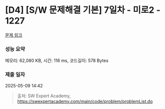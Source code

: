 # [D4] [S/W 문제해결 기본] 7일차 - 미로2 - 1227 

[문제 링크](https://swexpertacademy.com/main/code/problem/problemDetail.do?contestProbId=AV14wL9KAGkCFAYD) 

### 성능 요약

메모리: 62,080 KB, 시간: 116 ms, 코드길이: 578 Bytes

### 제출 일자

2025-05-09 14:42



> 출처: SW Expert Academy, https://swexpertacademy.com/main/code/problem/problemList.do